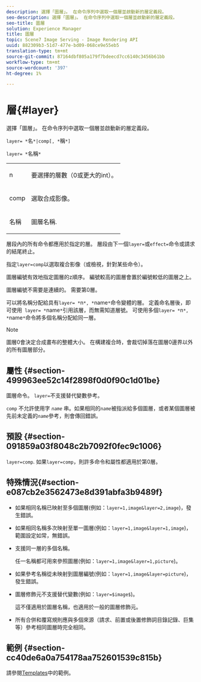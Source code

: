 ```yaml
---
description: 選擇「圖層」。 在命令序列中選取一個層並啟動新的層定義段。
seo-description: 選擇「圖層」。 在命令序列中選取一個層並啟動新的層定義段。
seo-title: 圖層
solution: Experience Manager
title: 圖層
topic: Scene7 Image Serving - Image Rendering API
uuid: 882309b3-51d7-477e-bd09-068ce9e55eb5
translation-type: tm+mt
source-git-commit: 87164dbf805a179f7bdeecd7cc6140c3456b61bb
workflow-type: tm+mt
source-wordcount: '397'
ht-degree: 1%

---
```



# 層{#layer}

選擇「圖層」。 在命令序列中選取一個層並啟動新的層定義段。

`layer= *`名`*|comp[, *`稱`*]`

`layer= *`名稱`*`

<table id="simpletable_22DE3365A6454949B0D30C6D7110476E"> 
 <tr class="strow"> 
  <td class="stentry"> <p><span class="codeph"> <span class="varname"> n</span></span> </p></td> 
  <td class="stentry"> <p>要選擇的層數（0或更大的int）。 </p></td> 
 </tr> 
 <tr class="strow"> 
  <td class="stentry"> <p><span class="codeph"> comp</span> </p></td> 
  <td class="stentry"> <p>選取合成影像。 </p></td> 
 </tr> 
 <tr class="strow"> 
  <td class="stentry"> <p><span class="codeph"> <span class="varname"> 名稱</span></span> </p></td> 
  <td class="stentry"> <p>圖層名稱. </p></td> 
 </tr> 
</table>

層段內的所有命令都應用於指定的層。 層段由下一個`layer=`或`effect=`命令或請求的結尾終止。

指定`layer=comp`以選取複合影像（或檢視，針對某些命令）。

圖層編號有效地指定圖層的z順序。 編號較高的圖層會置於編號較低的圖層之上。

圖層編號不需要是連續的。 需要第0層。

可以將名稱分配給具有`layer= *`n`*, *`name`*`命令變體的層。 定義命名層後，即可使用` layer= *`name`*`引用該層，而無需知道層號。 可使用多個`layer= *`n`*, *`name`*`命令將多個名稱分配給同一層。

>[!NOTE]
>
>圖層0會決定合成畫布的整體大小。 在構建複合時，會裁切掉落在圖層0邊界以外的所有圖層部分。

## 屬性 {#section-499963ee52c14f2898f0d0f90c1d01be}

圖層命令。 `layer=`不支援替代變數參考。

`comp` 不允許使用字 *`name`* 串。如果相同的&#x200B;*`name`*&#x200B;被指派給多個圖層，或者某個圖層被先前未定義的&#x200B;*`name`*&#x200B;參考，則會傳回錯誤。

## 預設 {#section-091859a03f8048c2b7092f0fec9c1006}

`layer=comp`. 如果`layer=comp`，則許多命令和屬性都適用於第0層。

## 特殊情況{#section-e087cb2e3562473e8d391abfa3b9489f}

* 如果相同名稱已映射至多個圖層(例如：`layer=1,image&layer=2,image`)，發生錯誤。
* 如果相同名稱多次映射至單一圖層(例如：`layer=1,image&layer=1,image`)，範圍設定如常，無錯誤。
* 支援同一層的多個名稱。

   任一名稱都可用來參照圖層(例如：`layer=1,image&layer=1,picture`)。
* 如果參考名稱從未映射到圖層編號(例如：`layer=1,image&layer=picture`)，發生錯誤。
* 圖層修飾元不支援替代變數(例如：`layer=$image$`)。

   這不僅適用於圖層名稱，也適用於一般的圖層修飾元。

* 所有合併和覆寫規則應與多個來源（請求、前置或後置修飾詞目錄記錄、巨集等）參考相同圖層時完全相同。

## 範例 {#section-cc40de6a0a754178aa752601539c815b}

請參閱[Templates](../../../../../is-api/http-ref/image-serving-api-ref/c-http-protocol-reference/c-templates/c-templates.md#concept-3cd2d2adae0e41b2979b9640244d4d3e)中的範例。
